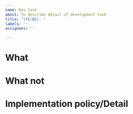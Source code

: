 ```yaml
---
name: Dev task
about: To describe detail of development task
title: "[FE/BE]: "
labels: ''
assignees: ''

---
```


# What
<!-- describe what should be implemented -->

# What not
<!-- describe what won't be developed -->

# Implementation policy/Detail
<!-- Describe the implementation policy or detail of development task -->
